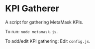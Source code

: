 # KPI Gatherer

A script for gathering MetaMask KPIs.

To run: `node metamask.js`.

To add/edit KPI gathering:
Edit `config.js`.
